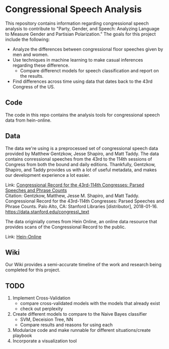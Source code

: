 # Congressional Speech Analysis 

This repository contains information regarding congressional speech analysis to contribute to 
"Party, Gender, and Speech: Analyzing Language to Measure Gender and Partisian Polarization." The
goals for this project include the following:  
- Analyze the differences between congressional floor speeches given by men and women.
- Use techniques in machine learning to make casual inferences regarding these difference.
	- Compare differenct models for speech classification and report on the results. 
- Find differences across time using data that dates back to the 43rd Congress of the US.  

## Code

The code in this repo contains the analysis tools for congressional speech data from hein-online. 

## Data 

The data we're using is a preprocessed set of congressional speech data provided by Matthew
Gentzkow, Jesse Shapiro, and Matt Taddy. The data contains conressional speeches from the 43rd 
to the 114th sessions of Congress from both the bound and daily editions. Thankfully, Gentzkow,
Shapiro, and Taddy provides us with a lot of useful metadata, and makes our development experience
a lot easier.   

Link: [Congressional Record for the 43rd-114th Congresses: Parsed Speeches and Phrase Counts](https://data.stanford.edu/congress_text)  
Citation: Gentzkow, Matthew, Jesse M. Shapiro, and Matt Taddy. Congressional Record for the 43rd-114th Congresses: Parsed Speeches and Phrase Counts. Palo Alto, CA: Stanford Libraries [distributor], 2018-01-16. https://data.stanford.edu/congress\_text  

The data originially comes from Hein Online, an online data resource that provides scans of the 
Congressional Record to the public.  

Link: [Hein-Online](https://home.heinonline.org/content/u-s-congressional-documents/)   

## Wiki
Our Wiki provides a semi-accurate timeline of the work and research being completed for this
project.  

## TODO   
1. Implement Cross-Validation 
	- compare cross-validated models with the models that already exist
	- check out perplexity
2. Create different models to compare to the Naive Bayes classifier  
	- SVM, Deceision Tree, NN  
	- Compare results and reasons for using each    
3. Modularize code and make runnable for different situations/create playbook  
4. Incorporate a visualization tool  

